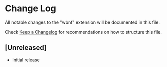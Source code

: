 # Change Log

All notable changes to the "wbnf" extension will be documented in this file.

Check [Keep a Changelog](http://keepachangelog.com/) for recommendations on how to structure this file.

## [Unreleased]

- Initial release